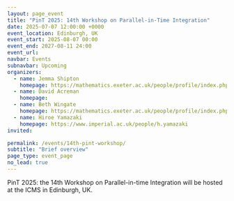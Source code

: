 ```yaml
---
layout: page_event
title: "PinT 2025: 14th Workshop on Parallel-in-Time Integration"
date: 2025-07-07 12:00:00 +0000
event_location: Edinburgh, UK
event_start: 2025-08-07 00:00
event_end: 2027-08-11 24:00
event_url: 
navbar: Events
subnavbar: Upcoming
organizers:
  - name: Jemma Shipton
    homepage: https://mathematics.exeter.ac.uk/people/profile/index.php?web_id=js1075
  - name: David Acreman
    homepage: 
  - name: Beth Wingate
    homepage: https://mathematics.exeter.ac.uk/people/profile/index.php?web_id=bw290
  - name: Hiroe Yamazaki
    homepage: https://www.imperial.ac.uk/people/h.yamazaki
invited:

permalink: /events/14th-pint-workshop/
subtitle: "Brief overview"
page_type: event_page
no_lead: true
---
```


PinT 2025: the 14th Workshop on Parallel-in-time Integration will be hosted at the ICMS in Edinburgh, UK.